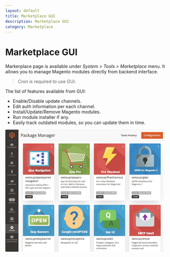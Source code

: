 ```yaml
---
layout: default
title: Marketplace GUI
description: Marketplace GUI
category: Marketplace
---
```


# Marketplace GUI

Markerplace page is available under _System > Tools > Marketplace_ menu. It
allows you to manage Magento modules directly from backend interface.

> Cron is required to use GUI.

The list of features available from GUI:

 - Enable/Disable update channels.
 - Edit auth information per each channel.
 - Install/Update/Remove Magento modules.
 - Run module installer if any.
 - Easily track outdated modules, so you can update them in time.

![](/images/m2/marketplace/gui.png)
